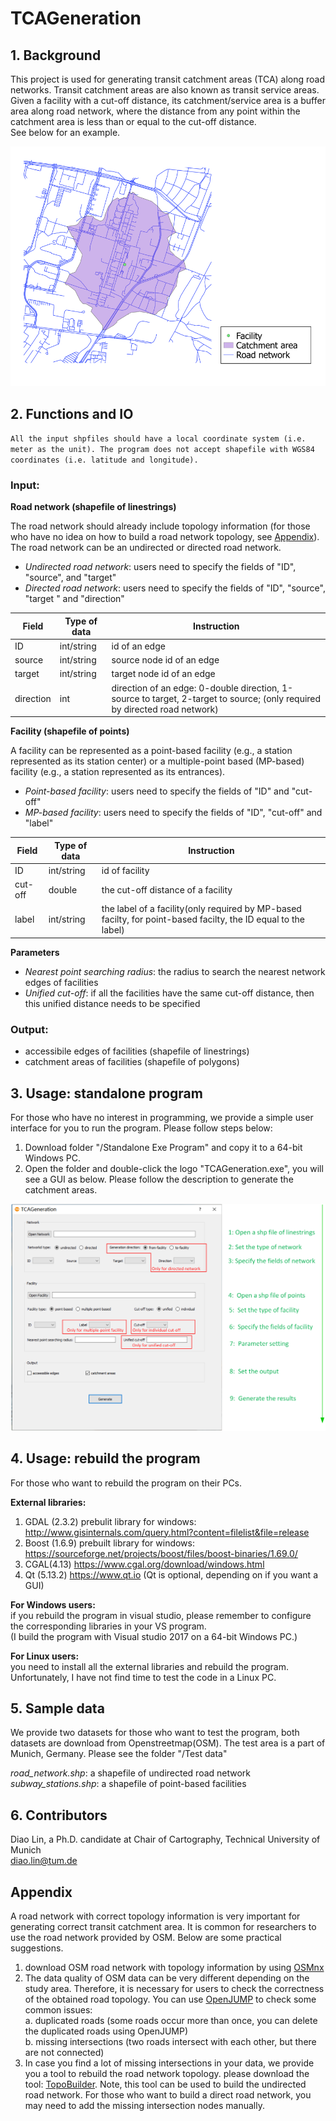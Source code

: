 # TCAGeneration

## 1. Background
This project is used for generating transit catchment areas (TCA) along road networks. Transit catchment areas are also known as transit service areas.  
Given a facility with a cut-off distance, its catchment/service area is a buffer area along road network, where the distance from any point within the catchment area is less than or equal to the cut-off distance.  
See below for an example. 

![TCA_example](/img/illustration_of_TCA.png "A transit catchment area")

## 2. Functions and IO

`All the input shpfiles should have a local coordinate system (i.e. meter as the unit). The program does not accept shapefile with WGS84 coordinates (i.e. latitude and longitude). `

### Input:

**Road network (shapefile of linestrings)**

The road network should already include topology information (for those who have no idea on how to build a road network topology, see [Appendix](#appendix)).  
The road network can be an undirected or directed road network.  
* *Undirected road network*: users need to specify the fields of "ID", "source", and "target"  
* *Directed road network*: users need to specify the fields of "ID", "source", "target " and "direction"  

|Field|Type of data|Instruction|
|----|-----|-----|
|ID|int/string|id of an edge|
|source|int/string|source node id of an edge|
|target|int/string|target node id of an edge|
|direction|int|direction of an edge: 0-double direction, 1-source to target, 2-target to source; (only required by directed road network)|

**Facility (shapefile of points)**

A facility can be represented as a point-based facility (e.g., a station represented as its station center) or a multiple-point based (MP-based) facility (e.g., a station represented as its entrances).
* *Point-based facility*: users need to specify the fields of "ID" and "cut-off"
* *MP-based facility*: users need to specify the fields of "ID", "cut-off" and "label"

|Field|Type of data|Instruction|
|----|-----|-----|
|ID|int/string|id of facility|
|cut-off|double|the cut-off distance of a facility|
|label|int/string|the label of a facility(only required by MP-based facilty, for point-based facilty, the ID equal to the label)|


**Parameters**

* *Nearest point searching radius*: the radius to search the nearest network edges of facilities
* *Unified cut-off*: if all the facilities have the same cut-off distance, then this unified distance needs to be specified

### Output:

* accessibile edges of facilities (shapefile of linestrings) 
* catchment areas of facilities (shapefile of polygons) 

## 3. Usage: standalone program

For those who have no interest in programming, we provide a simple user interface for you to run the program.
Please follow steps below:
1) Download folder "/Standalone Exe Program" and copy it to a 64-bit Windows PC.
2) Open the folder and double-click the logo "TCAGeneration.exe", you will see a GUI as below. 
Please follow the description to generate the catchment areas. 

![TCA_GUI_instruction](/img/instruction_of_the_GUI.png "the GUI instructions")


## 4. Usage: rebuild the program

For those who want to rebuild the program on their PCs. 

**External libraries:**
1) GDAL (2.3.2) prebulit library for windows: http://www.gisinternals.com/query.html?content=filelist&file=release
2) Boost (1.6.9) prebuilt library for windows: https://sourceforge.net/projects/boost/files/boost-binaries/1.69.0/
3) CGAL(4.13) https://www.cgal.org/download/windows.html
4) Qt (5.13.2) https://www.qt.io (Qt is optional, depending on if you want a GUI)

**For Windows users:**  
if you rebuild the program in visual studio, please remember to configure the 
corresponding libraries in your VS program.  
(I build the program with Visual studio 2017 on a 64-bit Windows PC.)

**For Linux users:**  
you need to install all the external libraries and rebuild the program.  
Unfortunately, I have not find time to test the code in a Linux PC.  

## 5. Sample data

We provide two datasets for those who want to test the program, both datasets are download
from Openstreetmap(OSM). The test area is a part of Munich, Germany. Please see the folder "/Test data"

*road_network.shp*: a shapefile of undirected road network  
*subway_stations.shp*: a shapefile of point-based facilities

## 6. Contributors

Diao Lin, a Ph.D. candidate at Chair of Cartography, Technical University of Munich  
diao.lin@tum.de

## Appendix

A road network with correct topology information is very important for generating correct transit catchment area.
It is common for researchers to use the road network provided by OSM. Below are some practical suggestions.
1. download OSM road network with topology information by using [OSMnx](https://github.com/gboeing/osmnx)
2. The data quality of OSM data can be very different depending on the study area. Therefore, it is necessary for users
to check the correctness of the obtained road topology. You can use [OpenJUMP](http://www.openjump.org/) to check some common issues:  
      a. duplicated roads (some roads occur more than once, you can delete the duplicated roads using OpenJUMP)  
      b. missing intersections (two roads intersect with each other, but there are not connected)  
3. In case you find a lot of missing intersections in your data, we provide you a tool to rebuild the road network topology.
please download the tool: [TopoBuilder](https://gitlab.com/Drsulmp/topobuilder). 
Note, this tool can be used to build the undirected road network. For those who want to build a direct road network, you may need to add the missing
intersection nodes manually.




